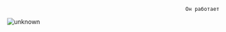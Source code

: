                                                              Он работает

![unknown](https://user-images.githubusercontent.com/58171847/197884077-cd25dec2-b931-4218-b82a-ad6dce9f75c0.png)
